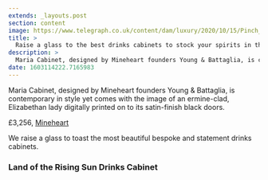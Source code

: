 ```yaml
--- 
extends: _layouts.post 
section: content 
image: https://www.telegraph.co.uk/content/dam/luxury/2020/10/15/Pinch_FRANS-DRINKS-C_2016-119-HR_trans_NvBQzQNjv4Bqparamcrop_650_0_7114_10000_trans_NvBQzQNjv4BqdKNEMP_2eLqz0BSfEob-kA-WFlWvAuEoPLXPjC0lmP0.jpg?impolicy=logo-overlay 
title: > 
  Raise a glass to the best drinks cabinets to stock your spirits in this winter 
description: > 
  Maria Cabinet, designed by Mineheart founders Young & Battaglia, is contemporary in style yet comes with the image of an ermine-clad, Elizabethan lady digitally printed on to its satin-finish black doors.£3,256, MineheartWe raise a glass to toast the most beautiful bespoke and statement drinks cabinets.Land of the Rising Sun Drinks Cabinet 
date: 1603114222.7165983 
--- 
```

<div><p>Maria Cabinet, designed by Mineheart founders Young &amp; Battaglia, is contemporary in style yet comes with the image of an ermine-clad, Elizabethan lady digitally printed on to its satin-finish black doors.</p>
<p>&#163;3,256, <a href="https://mineheart.com/home-accessories/maria-cabinet/" rel="nofollow">Mineheart</a></p>
<p>We raise a glass to toast the most beautiful bespoke and statement drinks cabinets.</p>
<h3><strong>Land of the Rising Sun Drinks Cabinet</strong></h3>
</div>
